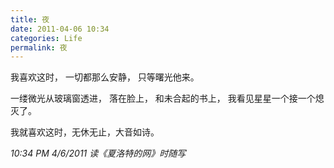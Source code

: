 ```yaml
---
title: 夜
date: 2011-04-06 10:34
categories: Life
permalink: 夜
---
```


我喜欢这时，
一切都那么安静，
只等曙光他来。

一缕微光从玻璃窗透进，
落在脸上，
和未合起的书上，
我看见星星一个接一个熄灭了。
 
我就喜欢这时，无休无止，大音如诗。 

*10:34 PM 4/6/2011 读《夏洛特的网》时随写*
